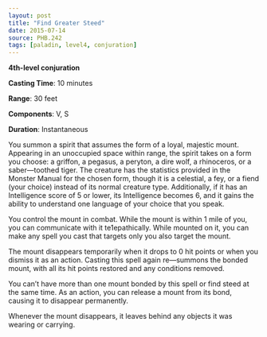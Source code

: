 ```yaml
---
layout: post
title: "Find Greater Steed"
date: 2015-07-14
source: PHB.242
tags: [paladin, level4, conjuration]
---
```


**4th-level conjuration**

**Casting Time**: 10 minutes

**Range**: 30 feet

**Components**: V, S

**Duration**: Instantaneous

You summon a spirit that assumes the form of a loyal, majestic mount. Appearing in an unoccupied space within range, the spirit takes on a form you choose: a
griffon, a pegasus, a peryton, a dire wolf, a rhinoceros, or a saber—toothed tiger. The creature has the statistics provided in the Monster Manual for the 
chosen form, though it is a celestial, a fey, or a fiend (your choice) instead of its normal creature type. Additionally, if it has an Intelligence score 
of 5 or lower, its Intelligence becomes 6, and it gains the ability to understand one language of your choice that you speak.

You control the mount in combat. While the mount is within 1 mile of you, you can communicate with it te1epathically. While mounted on it, you can make any spell
you cast that targets only you also target the mount. 

The mount disappears temporarily when it drops to 0 hit points or when you dismiss it as an action. Casting this spell again re—summons the bonded mount, with 
all its hit points restored and any conditions removed. 

You can’t have more than one mount bonded by this spell or find steed at the same time. As an action, you can release a mount from its bond, causing it to 
disappear permanently.

Whenever the mount disappears, it leaves behind any objects it was wearing or carrying.